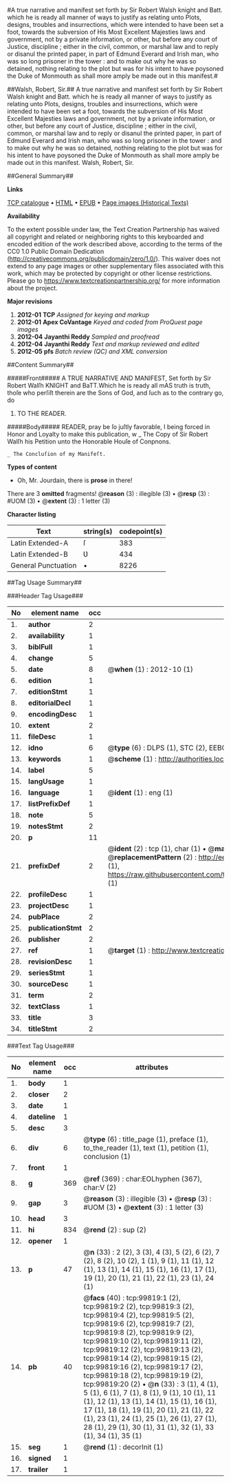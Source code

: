 #A true narrative and manifest set forth by Sir Robert Walsh knight and Batt. which he is ready all manner of ways to justify as relating unto Plots, designs, troubles and insurrections, which were intended to have been set a foot, towards the subversion of His Most Excellent Majesties laws and government, not by a private information, or other, but before any court of Justice, discipline ; either in the civil, common, or marshal law and to reply or disanul the printed paper, in part of Edmund Everard and Irish man, who was so long prisoner in the tower : and to make out why he was so detained, nothing relating to the plot but was for his intent to have poysoned the Duke of Monmouth as shall more amply be made out in this manifest.#

##Walsh, Robert, Sir.##
A true narrative and manifest set forth by Sir Robert Walsh knight and Batt. which he is ready all manner of ways to justify as relating unto Plots, designs, troubles and insurrections, which were intended to have been set a foot, towards the subversion of His Most Excellent Majesties laws and government, not by a private information, or other, but before any court of Justice, discipline ; either in the civil, common, or marshal law and to reply or disanul the printed paper, in part of Edmund Everard and Irish man, who was so long prisoner in the tower : and to make out why he was so detained, nothing relating to the plot but was for his intent to have poysoned the Duke of Monmouth as shall more amply be made out in this manifest.
Walsh, Robert, Sir.

##General Summary##

**Links**

[TCP catalogue](http://www.ota.ox.ac.uk/tcp/)  • 
[HTML](http://tei.it.ox.ac.uk/tcp/Texts-HTML/free/A67/A67448.html)  • 
[EPUB](http://tei.it.ox.ac.uk/tcp/Texts-EPUB/free/A67/A67448.epub) • 
[Page images (Historical Texts)](https://historicaltexts.jisc.ac.uk/eebo-13506566e)

**Availability**

To the extent possible under law, the Text Creation Partnership has waived all copyright and related or neighboring rights to this keyboarded and encoded edition of the work described above, according to the terms of the CC0 1.0 Public Domain Dedication (http://creativecommons.org/publicdomain/zero/1.0/). This waiver does not extend to any page images or other supplementary files associated with this work, which may be protected by copyright or other license restrictions. Please go to https://www.textcreationpartnership.org/ for more information about the project.

**Major revisions**

1. __2012-01__ __TCP__ *Assigned for keying and markup*
1. __2012-01__ __Apex CoVantage__ *Keyed and coded from ProQuest page images*
1. __2012-04__ __Jayanthi Reddy__ *Sampled and proofread*
1. __2012-04__ __Jayanthi Reddy__ *Text and markup reviewed and edited*
1. __2012-05__ __pfs__ *Batch review (QC) and XML conversion*

##Content Summary##

#####Front#####
A TRUE NARRATIVE AND MANIFEST, Set forth by Sir Robert Walſh KNIGHT and BaTT.Which he is ready all mAS truth is truth, thoſe who perſiſt therein are the Sons of God, and ſuch as to the contrary go, do
1. TO THE READER.

#####Body#####
READER, pray be ſo juſtly favorable, I being forced in Honor and Loyalty to make this publication, w
    _ The Copy of Sir Robert Walſh his Petition unto the Honorable Houſe of Conpnons.

    _ The Concluſion of my Manifeſt.

**Types of content**

  * Oh, Mr. Jourdain, there is **prose** in there!

There are 3 **omitted** fragments! 
 @__reason__ (3) : illegible (3)  •  @__resp__ (3) : #UOM (3)  •  @__extent__ (3) : 1 letter (3)

**Character listing**


|Text|string(s)|codepoint(s)|
|---|---|---|
|Latin Extended-A|ſ|383|
|Latin Extended-B|Ʋ|434|
|General Punctuation|•|8226|

##Tag Usage Summary##

###Header Tag Usage###

|No|element name|occ|attributes|
|---|---|---|---|
|1.|__author__|2||
|2.|__availability__|1||
|3.|__biblFull__|1||
|4.|__change__|5||
|5.|__date__|8| @__when__ (1) : 2012-10 (1)|
|6.|__edition__|1||
|7.|__editionStmt__|1||
|8.|__editorialDecl__|1||
|9.|__encodingDesc__|1||
|10.|__extent__|2||
|11.|__fileDesc__|1||
|12.|__idno__|6| @__type__ (6) : DLPS (1), STC (2), EEBO-CITATION (1), OCLC (1), VID (1)|
|13.|__keywords__|1| @__scheme__ (1) : http://authorities.loc.gov/ (1)|
|14.|__label__|5||
|15.|__langUsage__|1||
|16.|__language__|1| @__ident__ (1) : eng (1)|
|17.|__listPrefixDef__|1||
|18.|__note__|5||
|19.|__notesStmt__|2||
|20.|__p__|11||
|21.|__prefixDef__|2| @__ident__ (2) : tcp (1), char (1)  •  @__matchPattern__ (2) : ([0-9\-]+):([0-9IVX]+) (1), (.+) (1)  •  @__replacementPattern__ (2) : http://eebo.chadwyck.com/downloadtiff?vid=$1&page=$2 (1), https://raw.githubusercontent.com/textcreationpartnership/Texts/master/tcpchars.xml#$1 (1)|
|22.|__profileDesc__|1||
|23.|__projectDesc__|1||
|24.|__pubPlace__|2||
|25.|__publicationStmt__|2||
|26.|__publisher__|2||
|27.|__ref__|1| @__target__ (1) : http://www.textcreationpartnership.org/docs/. (1)|
|28.|__revisionDesc__|1||
|29.|__seriesStmt__|1||
|30.|__sourceDesc__|1||
|31.|__term__|2||
|32.|__textClass__|1||
|33.|__title__|3||
|34.|__titleStmt__|2||


###Text Tag Usage###

|No|element name|occ|attributes|
|---|---|---|---|
|1.|__body__|1||
|2.|__closer__|2||
|3.|__date__|1||
|4.|__dateline__|1||
|5.|__desc__|3||
|6.|__div__|6| @__type__ (6) : title_page (1), preface (1), to_the_reader (1), text (1), petition (1), conclusion (1)|
|7.|__front__|1||
|8.|__g__|369| @__ref__ (369) : char:EOLhyphen (367), char:V (2)|
|9.|__gap__|3| @__reason__ (3) : illegible (3)  •  @__resp__ (3) : #UOM (3)  •  @__extent__ (3) : 1 letter (3)|
|10.|__head__|3||
|11.|__hi__|834| @__rend__ (2) : sup (2)|
|12.|__opener__|1||
|13.|__p__|47| @__n__ (33) : 2 (2), 3 (3), 4 (3), 5 (2), 6 (2), 7 (2), 8 (2), 10 (2), 1 (1), 9 (1), 11 (1), 12 (1), 13 (1), 14 (1), 15 (1), 16 (1), 17 (1), 19 (1), 20 (1), 21 (1), 22 (1), 23 (1), 24 (1)|
|14.|__pb__|40| @__facs__ (40) : tcp:99819:1 (2), tcp:99819:2 (2), tcp:99819:3 (2), tcp:99819:4 (2), tcp:99819:5 (2), tcp:99819:6 (2), tcp:99819:7 (2), tcp:99819:8 (2), tcp:99819:9 (2), tcp:99819:10 (2), tcp:99819:11 (2), tcp:99819:12 (2), tcp:99819:13 (2), tcp:99819:14 (2), tcp:99819:15 (2), tcp:99819:16 (2), tcp:99819:17 (2), tcp:99819:18 (2), tcp:99819:19 (2), tcp:99819:20 (2)  •  @__n__ (33) : 3 (1), 4 (1), 5 (1), 6 (1), 7 (1), 8 (1), 9 (1), 10 (1), 11 (1), 12 (1), 13 (1), 14 (1), 15 (1), 16 (1), 17 (1), 18 (1), 19 (1), 20 (1), 21 (1), 22 (1), 23 (1), 24 (1), 25 (1), 26 (1), 27 (1), 28 (1), 29 (1), 30 (1), 31 (1), 32 (1), 33 (1), 34 (1), 35 (1)|
|15.|__seg__|1| @__rend__ (1) : decorInit (1)|
|16.|__signed__|1||
|17.|__trailer__|1||
